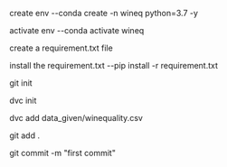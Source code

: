 create env
--conda create -n wineq python=3.7 -y

activate env
--conda activate wineq

create a requirement.txt file

install the requirement.txt
--pip install -r requirement.txt


git init

dvc init

dvc add data_given/winequality.csv

git add .
 
git commit -m "first commit"